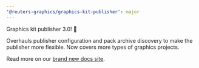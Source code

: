 ```yaml
---
'@reuters-graphics/graphics-kit-publisher': major
---
```


Graphics kit publisher 3.0! 🎉

Overhauls publisher configuration and pack archive discovery to make the publisher more flexible. Now covers more types of graphics projects.

Read more on our [brand new docs site](https://reuters-graphics.github.io/graphics-kit-publisher/).

